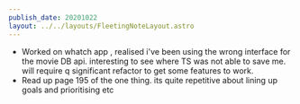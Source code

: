 ```yaml
---
publish_date: 20201022
layout: ../../layouts/FleetingNoteLayout.astro
---
```

- Worked on whatch app , realised i've been using the wrong interface for the movie DB api. interesting to see where TS was not able to save me. will require q significant refactor to get some features to work.
- Read up page 195 of the one thing. its quite repetitive about lining up goals and prioritising etc
